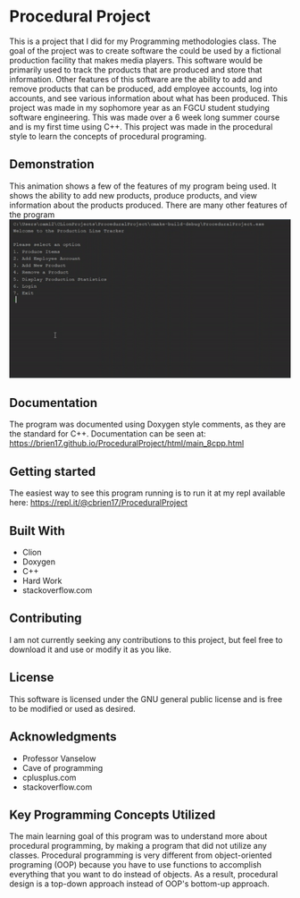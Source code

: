 # Procedural Project

This is a project that I did for my Programming methodologies class. The goal of the project was to create software the could be used by a fictional production facility that makes media players. This software would be primarily used to track the products that are produced and store that information. Other features of this software are the ability to add and remove products that can be produced, add employee accounts, log into accounts, and see various information about what has been produced. This project was made in my sophomore year as an FGCU student studying software engineering. This was made over a 6 week long summer course and is my first time using C++. This project was made in the procedural style to learn the concepts of procedural programing.

## Demonstration

This animation shows a few of the features of my program being used. It shows the ability to add new products, produce products, and view information about the products produced. There are many other features of the program 
![Demonstration of some program functions](docs/program_gif.gif)<br>

## Documentation

The program was documented using Doxygen style comments, as they are the standard for C++. Documentation can be seen at: <br>
https://brien17.github.io/ProceduralProject/html/main_8cpp.html

## Getting started

The easiest way to see this program running is to run it at my repl available here: https://repl.it/@cbrien17/ProceduralProject<br>


## Built With

* Clion 
* Doxygen
* C++
* Hard Work
* stackoverflow.com

## Contributing

I am not currently seeking any contributions to this project, but feel free to download it and use or modify it as you like.

## License 

This software is licensed under the GNU general public license and is free to be modified or used as desired. 

## Acknowledgments

* Professor Vanselow
* Cave of programming
* cplusplus.com
* stackoverflow.com

## Key Programming Concepts Utilized

The main learning goal of this program was to understand more about procedural programming, by making a program that did not utilize any classes. Procedural programming is very different from object-oriented programing (OOP) because you have to use functions to accomplish everything that you want to do instead of objects. As a result, procedural design is a top-down approach instead of OOP's bottom-up approach. 


